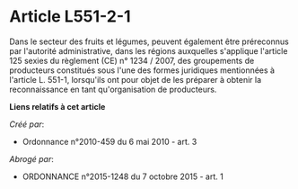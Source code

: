 # Article L551-2-1

Dans le secteur des fruits et légumes, peuvent également être préreconnus par l'autorité administrative, dans les régions
auxquelles s'applique l'article 125 sexies du règlement (CE) n° 1234 / 2007, des groupements de producteurs constitués sous
l'une des formes juridiques mentionnées à l'article L. 551-1, lorsqu'ils ont pour objet de les préparer à obtenir la
reconnaissance en tant qu'organisation de producteurs.

**Liens relatifs à cet article**

_Créé par_:

  - Ordonnance n°2010-459 du 6 mai 2010 - art. 3

_Abrogé par_:

  - ORDONNANCE n°2015-1248 du 7 octobre 2015 - art. 1
